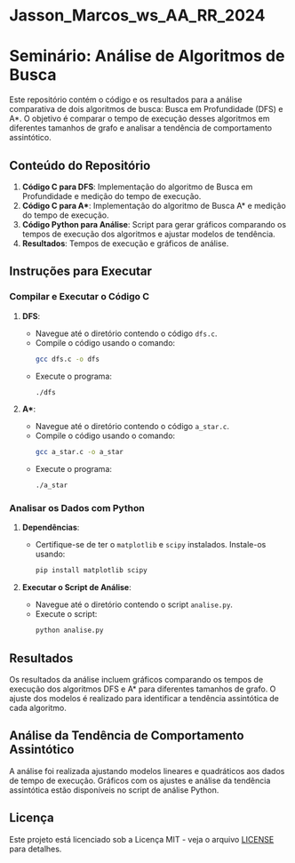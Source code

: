 # Jasson_Marcos_ws_AA_RR_2024
# Seminário: Análise de Algoritmos de Busca

Este repositório contém o código e os resultados para a análise comparativa de dois algoritmos de busca: Busca em Profundidade (DFS) e A*. O objetivo é comparar o tempo de execução desses algoritmos em diferentes tamanhos de grafo e analisar a tendência de comportamento assintótico.

## Conteúdo do Repositório

1. **Código C para DFS**: Implementação do algoritmo de Busca em Profundidade e medição do tempo de execução.
2. **Código C para A\***: Implementação do algoritmo de Busca A* e medição do tempo de execução.
3. **Código Python para Análise**: Script para gerar gráficos comparando os tempos de execução dos algoritmos e ajustar modelos de tendência.
4. **Resultados**: Tempos de execução e gráficos de análise.

## Instruções para Executar

### Compilar e Executar o Código C

1. **DFS**:
   - Navegue até o diretório contendo o código `dfs.c`.
   - Compile o código usando o comando:
     ```bash
     gcc dfs.c -o dfs
     ```
   - Execute o programa:
     ```bash
     ./dfs
     ```

2. **A\***:
   - Navegue até o diretório contendo o código `a_star.c`.
   - Compile o código usando o comando:
     ```bash
     gcc a_star.c -o a_star
     ```
   - Execute o programa:
     ```bash
     ./a_star
     ```

### Analisar os Dados com Python

1. **Dependências**:
   - Certifique-se de ter o `matplotlib` e `scipy` instalados. Instale-os usando:
     ```bash
     pip install matplotlib scipy
     ```

2. **Executar o Script de Análise**:
   - Navegue até o diretório contendo o script `analise.py`.
   - Execute o script:
     ```bash
     python analise.py
     ```

## Resultados

Os resultados da análise incluem gráficos comparando os tempos de execução dos algoritmos DFS e A* para diferentes tamanhos de grafo. O ajuste dos modelos é realizado para identificar a tendência assintótica de cada algoritmo.

## Análise da Tendência de Comportamento Assintótico

A análise foi realizada ajustando modelos lineares e quadráticos aos dados de tempo de execução. Gráficos com os ajustes e análise da tendência assintótica estão disponíveis no script de análise Python.

## Licença

Este projeto está licenciado sob a Licença MIT - veja o arquivo [LICENSE](LICENSE) para detalhes.

